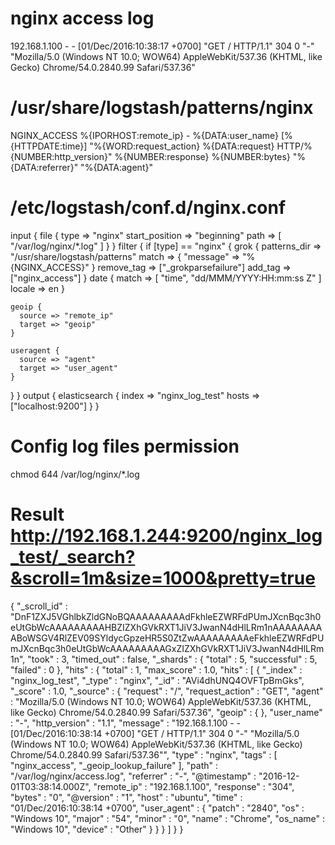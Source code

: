 nginx access log
=================
192.168.1.100 - - [01/Dec/2016:10:38:17 +0700] "GET / HTTP/1.1" 304 0 "-" "Mozilla/5.0 (Windows NT 10.0; WOW64) AppleWebKit/537.36 (KHTML, like Gecko) Chrome/54.0.2840.99 Safari/537.36"


/usr/share/logstash/patterns/nginx
==================================

NGINX_ACCESS %{IPORHOST:remote_ip} - %{DATA:user_name} \[%{HTTPDATE:time}\] "%{WORD:request_action} %{DATA:request} HTTP/%{NUMBER:http_version}" %{NUMBER:response} %{NUMBER:bytes} "%{DATA:referrer}" "%{DATA:agent}"


/etc/logstash/conf.d/nginx.conf
==========================================

input {
  file {
    type => "nginx"
    start_position => "beginning"
    path => [ "/var/log/nginx/*.log" ]
  }
}
filter {
  if [type] == "nginx" {
    grok {
        patterns_dir => "/usr/share/logstash/patterns"
        match => { "message" => "%{NGINX_ACCESS}" }
        remove_tag => ["_grokparsefailure"]
        add_tag => ["nginx_access"]
    }
    date {
      match => [ "time", "dd/MMM/YYYY:HH:mm:ss Z" ]
      locale => en
    }

    geoip {
      source => "remote_ip"
      target => "geoip"
    }

    useragent {
      source => "agent"
      target => "user_agent"
    }
  }
}
output {
  elasticsearch {
    index => "nginx_log_test"
    hosts => ["localhost:9200"] 
  }
}


Config log files permission
========================================

chmod 644 /var/log/nginx/*.log


Result http://192.168.1.244:9200/nginx_log_test/_search?&scroll=1m&size=1000&pretty=true
=======================================
{
  "_scroll_id" : "DnF1ZXJ5VGhlbkZldGNoBQAAAAAAAAAdFkhleEZWRFdPUmJXcnBqc3h0eUtGbWcAAAAAAAAAHBZIZXhGVkRXT1JiV3JwanN4dHlLRm1nAAAAAAAAABoWSGV4RlZEV09SYldycGpzeHR5S0ZtZwAAAAAAAAAeFkhleEZWRFdPUmJXcnBqc3h0eUtGbWcAAAAAAAAAGxZIZXhGVkRXT1JiV3JwanN4dHlLRm1n",
  "took" : 3,
  "timed_out" : false,
  "_shards" : {
    "total" : 5,
    "successful" : 5,
    "failed" : 0
  },
  "hits" : {
    "total" : 1,
    "max_score" : 1.0,
    "hits" : [
      {
        "_index" : "nginx_log_test",
        "_type" : "nginx",
        "_id" : "AVi4dhUNQ4OVFTpBmGks",
        "_score" : 1.0,
        "_source" : {
          "request" : "/",
          "request_action" : "GET",
          "agent" : "Mozilla/5.0 (Windows NT 10.0; WOW64) AppleWebKit/537.36 (KHTML, like Gecko) Chrome/54.0.2840.99 Safari/537.36",
          "geoip" : { },
          "user_name" : "-",
          "http_version" : "1.1",
          "message" : "192.168.1.100 - - [01/Dec/2016:10:38:14 +0700] \"GET / HTTP/1.1\" 304 0 \"-\" \"Mozilla/5.0 (Windows NT 10.0; WOW64) AppleWebKit/537.36 (KHTML, like Gecko) Chrome/54.0.2840.99 Safari/537.36\"",
          "type" : "nginx",
          "tags" : [
            "nginx_access",
            "_geoip_lookup_failure"
          ],
          "path" : "/var/log/nginx/access.log",
          "referrer" : "-",
          "@timestamp" : "2016-12-01T03:38:14.000Z",
          "remote_ip" : "192.168.1.100",
          "response" : "304",
          "bytes" : "0",
          "@version" : "1",
          "host" : "ubuntu",
          "time" : "01/Dec/2016:10:38:14 +0700",
          "user_agent" : {
            "patch" : "2840",
            "os" : "Windows 10",
            "major" : "54",
            "minor" : "0",
            "name" : "Chrome",
            "os_name" : "Windows 10",
            "device" : "Other"
          }
        }
      }
    ]
  }
}